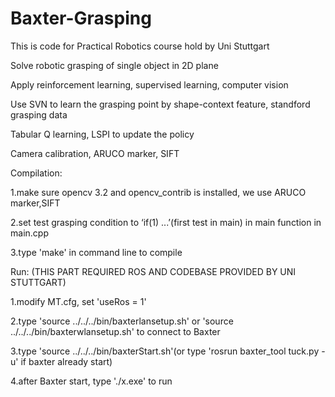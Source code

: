 # Baxter-Grasping
This is code for Practical Robotics course hold by Uni Stuttgart

Solve robotic grasping of single object in 2D plane

Apply reinforcement learning, supervised learning, computer vision

Use SVN to learn the grasping point by shape-context feature, standford grasping data

Tabular Q learning, LSPI to update the policy

Camera calibration, ARUCO marker, SIFT



Compilation:

1.make sure opencv 3.2 and opencv_contrib is installed, we use ARUCO marker,SIFT 

2.set test grasping condition to ‘if(1) ...’(first test in main) in main function in main.cpp
	
3.type 'make' in command line to compile


Run: (THIS PART REQUIRED ROS AND CODEBASE PROVIDED BY UNI STUTTGART)


1.modify MT.cfg, set 'useRos = 1'

2.type 'source ../../../bin/baxterlansetup.sh' or 'source ../../../bin/baxterwlansetup.sh' to connect to Baxter

3.type 'source ../../../bin/baxterStart.sh'(or type 'rosrun baxter_tool tuck.py -u' if baxter already start)

4.after Baxter start, type './x.exe' to run 

